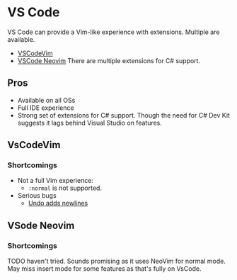 # VS Code
VS Code can provide a Vim-like experience with extensions. Multiple are available.
* [VSCodeVim](https://github.com/VSCodeVim/Vim)
* [VSCode Neovim](https://github.com/vscode-neovim/vscode-neovim)
There are multiple extensions for C# support.

## Pros
* Available on all OSs
* Full IDE experience
* Strong set of extensions for C# support. Though the need for C# Dev Kit suggests it lags behind Visual Studio on features.
## VsCodeVim
### Shortcomings
* Not a full Vim experience:
  * `:normal` is not supported.
* Serious bugs
  *  [Undo adds newlines](https://github.com/VSCodeVim/Vim/issues/4176)
## VSode Neovim
### Shortcomings
TODO haven't tried. Sounds promising as it uses NeoVim for normal mode. May miss insert mode for some features as that's fully on VsCode.
